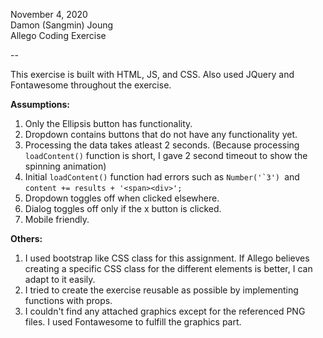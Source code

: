 November 4, 2020
<br>
Damon (Sangmin) Joung
<br>
Allego Coding Exercise

--

This exercise is built with HTML, JS, and CSS. Also used JQuery and Fontawesome throughout the exercise.

**Assumptions:**

1. Only the Ellipsis button has functionality.
2. Dropdown contains buttons that do not have any functionality yet.
3. Processing the data takes atleast 2 seconds. (Because processing `loadContent()` function is short, I gave 2 second timeout to show the spinning animation)
4. Initial `loadContent()` function had errors such as `` Number('`3')  ``and `content += results + '<span><div>';`
5. Dropdown toggles off when clicked elsewhere.
6. Dialog toggles off only if the x button is clicked.
7. Mobile friendly.

**Others:**

1. I used bootstrap like CSS class for this assignment. If Allego believes creating a specific CSS class for the different elements is better, I can adapt to it easily.
2. I tried to create the exercise reusable as possible by implementing functions with props.
3. I couldn't find any attached graphics except for the referenced PNG files. I used Fontawesome to fulfill the graphics part.
